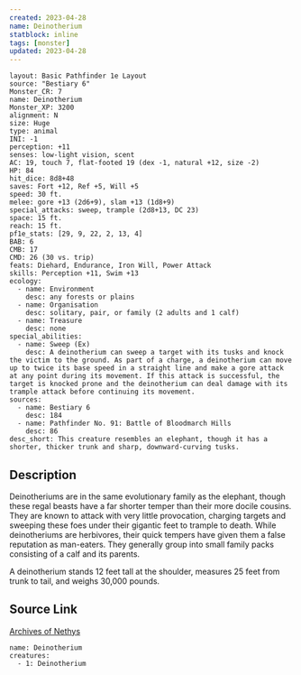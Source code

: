 ```yaml
---
created: 2023-04-28
name: Deinotherium
statblock: inline
tags: [monster]
updated: 2023-04-28
---
```

```statblock
layout: Basic Pathfinder 1e Layout
source: "Bestiary 6"
Monster_CR: 7
name: Deinotherium
Monster_XP: 3200
alignment: N
size: Huge
type: animal
INI: -1
perception: +11
senses: low-light vision, scent
AC: 19, touch 7, flat-footed 19 (dex -1, natural +12, size -2)
HP: 84
hit_dice: 8d8+48
saves: Fort +12, Ref +5, Will +5
speed: 30 ft.
melee: gore +13 (2d6+9), slam +13 (1d8+9)
special_attacks: sweep, trample (2d8+13, DC 23)
space: 15 ft.
reach: 15 ft.
pf1e_stats: [29, 9, 22, 2, 13, 4]
BAB: 6
CMB: 17
CMD: 26 (30 vs. trip)
feats: Diehard, Endurance, Iron Will, Power Attack
skills: Perception +11, Swim +13
ecology:
  - name: Environment
    desc: any forests or plains
  - name: Organisation
    desc: solitary, pair, or family (2 adults and 1 calf)
  - name: Treasure
    desc: none
special_abilities:
  - name: Sweep (Ex)
    desc: A deinotherium can sweep a target with its tusks and knock the victim to the ground. As part of a charge, a deinotherium can move up to twice its base speed in a straight line and make a gore attack at any point during its movement. If this attack is successful, the target is knocked prone and the deinotherium can deal damage with its trample attack before continuing its movement.
sources:
  - name: Bestiary 6
    desc: 184
  - name: Pathfinder No. 91: Battle of Bloodmarch Hills
    desc: 86
desc_short: This creature resembles an elephant, though it has a shorter, thicker trunk and sharp, downward-curving tusks.
```
## Description
Deinotheriums are in the same evolutionary family as the elephant, though these regal beasts have a far shorter temper than their more docile cousins. They are known to attack with very little provocation, charging targets and sweeping these foes under their gigantic feet to trample to death. While deinotheriums are herbivores, their quick tempers have given them a false reputation as man-eaters. They generally group into small family packs consisting of a calf and its parents. 

A deinotherium stands 12 feet tall at the shoulder, measures 25 feet from trunk to tail, and weighs 30,000 pounds.
## Source Link
[Archives of Nethys](https://aonprd.com/MonsterDisplay.aspx?ItemName=Deinotherium)
```encounter-table
name: Deinotherium
creatures:
  - 1: Deinotherium
```
